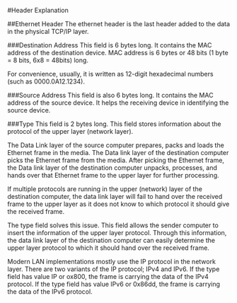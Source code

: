 #Header Explanation

##Ethernet Header
The ethernet header is the last header added to the data in the physical TCP/IP layer.

###Destination Address
This field is 6 bytes long. It contains the MAC address of the destination device. MAC address is 6 bytes or 48 bits (1 byte = 8 bits, 6x8 = 48bits) long.

For convenience, usually, it is written as 12-digit hexadecimal numbers (such as 0000.0A12.1234).

###Source Address
This field is also 6 bytes long. It contains the MAC address of the source device. It helps the receiving device in identifying the source device.

###Type
This field is 2 bytes long. This field stores information about the protocol of the upper layer (network layer).

The Data Link layer of the source computer prepares, packs and loads the Ethernet frame in the media. The Data link layer of the destination computer picks the Ethernet frame from the media. After picking the Ethernet frame, the Data link layer of the destination computer unpacks, processes, and hands over that Ethernet frame to the upper layer for further processing.

If multiple protocols are running in the upper (network) layer of the destination computer, the data link layer will fail to hand over the received frame to the upper layer as it does not know to which protocol it should give the received frame.

The type field solves this issue. This field allows the sender computer to insert the information of the upper layer protocol. Through this information, the data link layer of the destination computer can easily determine the upper layer protocol to which it should hand over the received frame.

Modern LAN implementations mostly use the IP protocol in the network layer. There are two variants of the IP protocol; IPv4 and IPv6. If the type field has value IP or ox800, the frame is carrying the data of the IPv4 protocol. If the type field has value IPv6 or 0x86dd, the frame is carrying the data of the IPv6 protocol.
